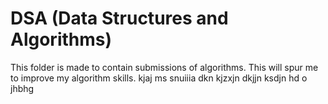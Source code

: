 # DSA (Data Structures and Algorithms)

This folder is made to contain submissions of algorithms.
This will spur me to improve my algorithm skills.
kjaj ms
snuiiia 
dkn kjzxjn
dkjjn ksdjn
hd o jhbhg
